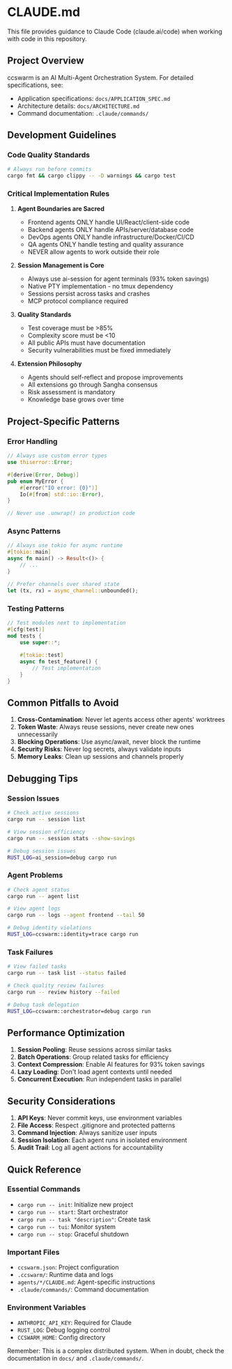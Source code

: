 # CLAUDE.md

This file provides guidance to Claude Code (claude.ai/code) when working with code in this repository.

## Project Overview

ccswarm is an AI Multi-Agent Orchestration System. For detailed specifications, see:
- Application specifications: `docs/APPLICATION_SPEC.md`
- Architecture details: `docs/ARCHITECTURE.md`
- Command documentation: `.claude/commands/`

## Development Guidelines

### Code Quality Standards
```bash
# Always run before commits
cargo fmt && cargo clippy -- -D warnings && cargo test
```

### Critical Implementation Rules

1. **Agent Boundaries are Sacred**
   - Frontend agents ONLY handle UI/React/client-side code
   - Backend agents ONLY handle APIs/server/database code
   - DevOps agents ONLY handle infrastructure/Docker/CI/CD
   - QA agents ONLY handle testing and quality assurance
   - NEVER allow agents to work outside their role

2. **Session Management is Core**
   - Always use ai-session for agent terminals (93% token savings)
   - Native PTY implementation - no tmux dependency
   - Sessions persist across tasks and crashes
   - MCP protocol compliance required

3. **Quality Standards**
   - Test coverage must be >85%
   - Complexity score must be <10
   - All public APIs must have documentation
   - Security vulnerabilities must be fixed immediately

4. **Extension Philosophy**
   - Agents should self-reflect and propose improvements
   - All extensions go through Sangha consensus
   - Risk assessment is mandatory
   - Knowledge base grows over time

## Project-Specific Patterns

### Error Handling
```rust
// Always use custom error types
use thiserror::Error;

#[derive(Error, Debug)]
pub enum MyError {
    #[error("IO error: {0}")]
    Io(#[from] std::io::Error),
}

// Never use .unwrap() in production code
```

### Async Patterns
```rust
// Always use tokio for async runtime
#[tokio::main]
async fn main() -> Result<()> {
    // ...
}

// Prefer channels over shared state
let (tx, rx) = async_channel::unbounded();
```

### Testing Patterns
```rust
// Test modules next to implementation
#[cfg(test)]
mod tests {
    use super::*;
    
    #[tokio::test]
    async fn test_feature() {
        // Test implementation
    }
}
```

## Common Pitfalls to Avoid

1. **Cross-Contamination**: Never let agents access other agents' worktrees
2. **Token Waste**: Always reuse sessions, never create new ones unnecessarily
3. **Blocking Operations**: Use async/await, never block the runtime
4. **Security Risks**: Never log secrets, always validate inputs
5. **Memory Leaks**: Clean up sessions and channels properly

## Debugging Tips

### Session Issues
```bash
# Check active sessions
cargo run -- session list

# View session efficiency
cargo run -- session stats --show-savings

# Debug session issues
RUST_LOG=ai_session=debug cargo run
```

### Agent Problems
```bash
# Check agent status
cargo run -- agent list

# View agent logs
cargo run -- logs --agent frontend --tail 50

# Debug identity violations
RUST_LOG=ccswarm::identity=trace cargo run
```

### Task Failures
```bash
# View failed tasks
cargo run -- task list --status failed

# Check quality review failures
cargo run -- review history --failed

# Debug task delegation
RUST_LOG=ccswarm::orchestrator=debug cargo run
```

## Performance Optimization

1. **Session Pooling**: Reuse sessions across similar tasks
2. **Batch Operations**: Group related tasks for efficiency
3. **Context Compression**: Enable AI features for 93% token savings
4. **Lazy Loading**: Don't load agent contexts until needed
5. **Concurrent Execution**: Run independent tasks in parallel

## Security Considerations

1. **API Keys**: Never commit keys, use environment variables
2. **File Access**: Respect .gitignore and protected patterns
3. **Command Injection**: Always sanitize user inputs
4. **Session Isolation**: Each agent runs in isolated environment
5. **Audit Trail**: Log all agent actions for accountability

## Quick Reference

### Essential Commands
- `cargo run -- init`: Initialize new project
- `cargo run -- start`: Start orchestrator
- `cargo run -- task "description"`: Create task
- `cargo run -- tui`: Monitor system
- `cargo run -- stop`: Graceful shutdown

### Important Files
- `ccswarm.json`: Project configuration
- `.ccswarm/`: Runtime data and logs
- `agents/*/CLAUDE.md`: Agent-specific instructions
- `.claude/commands/`: Command documentation

### Environment Variables
- `ANTHROPIC_API_KEY`: Required for Claude
- `RUST_LOG`: Debug logging control
- `CCSWARM_HOME`: Config directory

Remember: This is a complex distributed system. When in doubt, check the documentation in `docs/` and `.claude/commands/`.